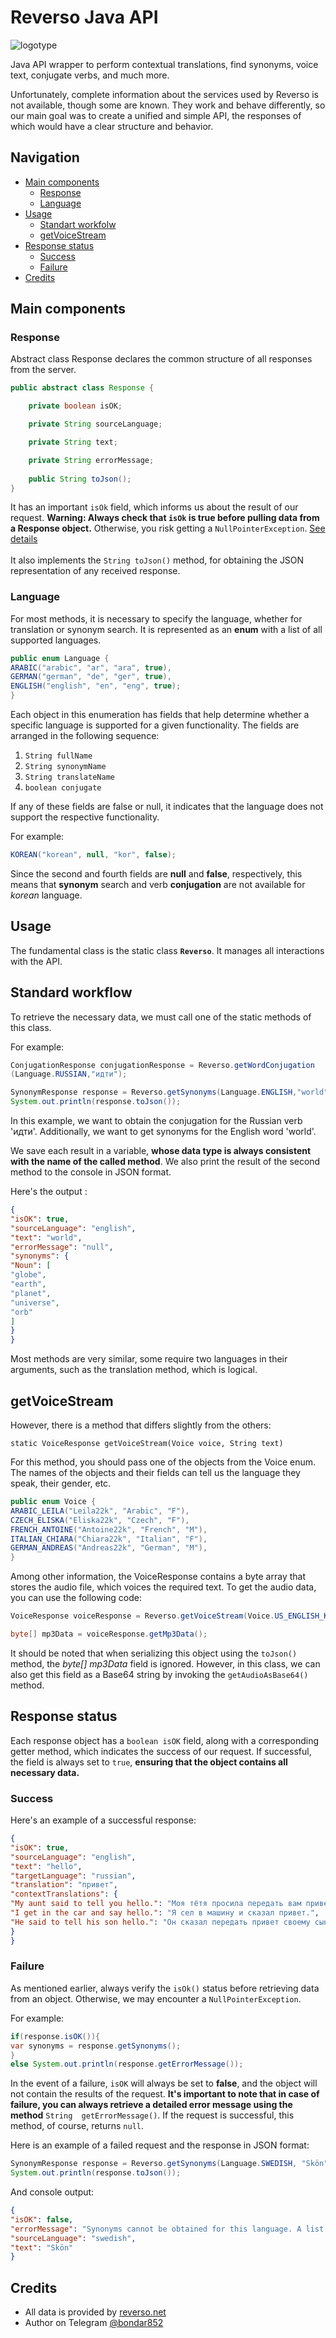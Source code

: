 # Reverso Java API

![logotype](https://i.imgur.com/Mxbpi3N.jpeg)

Java API wrapper to perform contextual translations, 
 find synonyms, voice text, conjugate verbs, and much more.

Unfortunately,  complete information about the
services used by Reverso is not available, though some are known.
They work and behave differently, so our main goal was to create 
a unified and simple API, the responses of which would have a clear 
structure and behavior.
## Navigation
-   [Main components](#main-components)
    -   [Response](#response)
    -   [Language](#language)
-   [Usage](#usage)
    -   [Standart workfolw](#standard-workflow)
    -   [getVoiceStream](#getvoicestream)
-   [Response status](#response-status)
    -   [Success](#success)
    -   [Failure](#failure)
-   [Credits](#credits)

## Main components
### Response
Abstract class Response declares the common structure of all responses 
from the server.

```java
public abstract class Response {

    private boolean isOK;

    private String sourceLanguage;

    private String text;

    private String errorMessage;
    
    public String toJson();
}
```
It has an important `isOk` field, which informs us 
about the result of our request.
**Warning: Always check that `isOk` is true before pulling 
data from a Response object.** Otherwise, you 
risk getting a `NullPointerException`. [See details](#failure) 
<br><br>
It also implements the `String toJson()` method,
for obtaining the JSON representation of any received response.
### Language
For most methods, it is necessary to specify the language, whether for 
translation or synonym search. It is represented as an **enum** with a 
list of all supported languages.
```java
public enum Language {
ARABIC("arabic", "ar", "ara", true),
GERMAN("german", "de", "ger", true),
ENGLISH("english", "en", "eng", true);
}
```
Each object in this enumeration has fields that help determine whether
a specific language is supported for a given functionality. The fields 
are arranged in the following sequence:

1) `String fullName` <br>
2) `String synonymName` <br>
3) `String translateName` <br>
4) `boolean conjugate`

If any of these fields are false or null, it indicates that the language
does not support the respective functionality.

For example:
```java
KOREAN("korean", null, "kor", false); 
```
Since the second and fourth fields are **null** and **false**, 
respectively, this means that **synonym** search and verb 
**conjugation** are not available for *korean* language.

## Usage
The fundamental class is the static class **`Reverso`**.
It manages all interactions with the API.
## Standard workflow
To retrieve the necessary data, we must call one of the static methods 
of this class.

For example:
```java
ConjugationResponse conjugationResponse = Reverso.getWordConjugation
(Language.RUSSIAN,"идти");

SynonymResponse response = Reverso.getSynonyms(Language.ENGLISH,"world");
System.out.println(response.toJson());
```
In this example, we want to obtain the conjugation for the Russian verb 
'идти'. Additionally, we want to get synonyms for the English word 'world'.

We save each result in a variable, **whose data type is always consistent 
with the name of the called method**. We also print the result of the 
second method
to the console in JSON format.

Here's the output :
```json
{
"isOK": true,
"sourceLanguage": "english",
"text": "world",
"errorMessage": "null",
"synonyms": {
"Noun": [
"globe",
"earth",
"planet",
"universe",
"orb"
]
}
}
```
Most methods are very similar,  some require two languages in their 
arguments, such as the translation method, which is logical. 

## getVoiceStream
However, there is a method that differs slightly from the others:

`static VoiceResponse getVoiceStream(Voice voice, String text)`

For this method, you should pass one of the objects from the Voice enum. 
The names of the objects and their fields can tell us the language they
speak, their gender, etc.
```java
public enum Voice {
ARABIC_LEILA("Leila22k", "Arabic", "F"),
CZECH_ELISKA("Eliska22k", "Czech", "F"),
FRENCH_ANTOINE("Antoine22k", "French", "M"),
ITALIAN_CHIARA("Chiara22k", "Italian", "F"),
GERMAN_ANDREAS("Andreas22k", "German", "M"),
}
```
Among other information, the VoiceResponse contains a byte array that 
stores the audio file, which voices the required text. To get the audio 
data, you can use the following code:
```java
VoiceResponse voiceResponse = Reverso.getVoiceStream(Voice.US_ENGLISH_KAREN, "wonderful world");

byte[] mp3Data = voiceResponse.getMp3Data();
```
It should be noted that when serializing this object using the `toJson()`
method, the *byte[] mp3Data* field is ignored. However, in this class, we
can also get this field as a Base64 string by invoking 
the `getAudioAsBase64()` method.

## Response status
Each response object has a `boolean isOK` field, along with a 
corresponding getter method, which indicates the success of our
request. If successful, the field is always set to `true`, 
**ensuring that the object contains all necessary data.**
### Success
Here's an example of a successful response:
```json
{
"isOK": true,
"sourceLanguage": "english",
"text": "hello",
"targetLanguage": "russian",
"translation": "привет",
"contextTranslations": {
"My aunt said to tell you hello.": "Моя тётя просила передать вам привет.",
"I get in the car and say hello.": "Я сел в машину и сказал привет.",
"He said to tell his son hello.": "Он сказал передать привет своему сыну."
}
}
```
### Failure
As mentioned earlier, always verify the `isOk()`
status before retrieving data from an object.
Otherwise, we may encounter a `NullPointerException`.

For example:
```java
if(response.isOK()){
var synonyms = response.getSynonyms();
}
else System.out.println(response.getErrorMessage());
```
In the event of a failure, `isOK` will always be set to **false**, 
and the object will not contain the results of the request. 
**It's important to note that in case of failure, you can always 
retrieve a detailed error message using the method** `String 
getErrorMessage()`. If the request is successful, 
this method, of course, returns `null`.

Here is an example of a failed request and the response in JSON format:
```java
SynonymResponse response = Reverso.getSynonyms(Language.SWEDISH, "Skön");
System.out.println(response.toJson());
```
And console output:
```json
{
"isOK": false,
"errorMessage": "Synonyms cannot be obtained for this language. A list of available languages can be found here: https://synonyms.reverso.net/synonym/",
"sourceLanguage": "swedish",
"text": "Skön"
}
```
## Credits

-   All data is provided by [reverso.net](https://reverso.net)
-   Author on Telegram [@bondar852](https://t.me/bondar852)